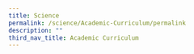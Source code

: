 ```yaml
---
title: Science
permalink: /science/Academic-Curriculum/permalink
description: ""
third_nav_title: Academic Curriculum
---
```

